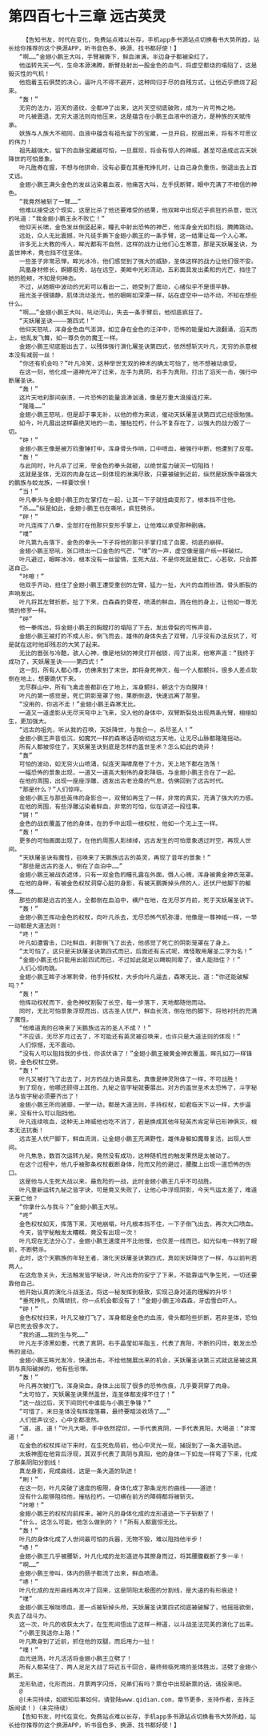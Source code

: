 # 第四百七十三章 远古英灵
        【告知书友，时代在变化，免费站点难以长存，手机app多书源站点切换看书大势所趋，站长给你推荐的这个换源APP，听书音色多、换源、找书都好使！】
       “啊……”金翅小鹏王大叫，手臂被撕下，鲜血淋漓，半边身子都被染红了。
       他运转先天一气，生命本源沸腾，断臂处射出一股金色的血气，将虚空都烧的塌陷了，这是毁灭性的气机！
       他抱着玉石俱焚的决心，逼叶凡不得不避开，这种同归于尽的自残方式，让他近乎燃烧了起来。
       “轰！”
       无穷的法力，滔天的道纹，全都冲了出来，这片天空彻底破败，成为一片可怖之地。
       叶凡被震退，无穷大道法则向他压来，这是蕴含在小鹏王血液中的道力，是种族的天赋传承。
       妖族与人族大不相同，血液中蕴含有祖先留下的宝藏，一旦开启，挖掘出来，将有不可思议的伟力！
       祖先越强大，留下的血脉宝藏越可怕，一旦展现，将会有惊人的神威，甚至可造成远古天妖降世的可怕景象。
       叶凡胜券在握，不想与他拼命，没有必要在其垂死挣扎时，让自己身负重伤，倒退出去上百丈远。
       金翅小鹏王满头金色的发丝沾染着血液，他痛苦大叫，左手抚断臂，眼中充满了不相信的神色。
       “我竟然被斩了一臂……”
       他难以接受这个现实，这是比杀了他还要难受的结果，他双眸中出现近乎疯狂的杀意，低沉的吼道：“我金翅小鹏王永不败亡！”
       他仰天长啸，金色发丝倒竖起来，瞳孔中射出恐怖的神芒，他浑身金光如烈焰，腾腾跳动。
       远处，众人无比震撼，叶凡徒手撕下金翅小鹏王的一条手臂，这一结果让每一个人心寒。
       许多无上大教的传人，眸光都有不自然，这样的战力让他们心生寒意，那是天妖屠圣诀，为盖世神术，竟也挡不住圣体。
       一些圣子非常忌惮，眸光冰冷，他们感觉到了强大的威胁，圣体这样的战力让他们很不安。
       风凰身材修长，婀娜挺秀，站在远空，美眸中光彩流动，五彩面具发出柔和的光芒，挡住了她的脸颊，不知是何神态。
       不过，从她眼中波动的光彩可以看出一二，她受到了震动，心绪似乎不是很平静。
       摇光圣子很镇静，肌体流动圣光，他的眼眸如深潭一样，站在虚空中一动不动，不知在想些什么。
       “啊……”金翅小鹏王大叫，吼动河山，失去一条手臂后，他彻底疯狂了。
       “天妖屠圣诀————第四式！”
       他仰天怒吼，浑身金色血气澎湃，如立身在金色的汪洋中，恐怖的能量如大浪翻涌，滔天而上，他乱发飞舞，如一尊负伤的魔王一样。
       金翅小鹏王彻底豁出去了，以残体强行演化屠圣诀第四式，依然想斩灭叶凡，无穷的杀意根本没有减弱一丝！
       “你还有机会吗？”叶凡冷笑，这种举世无双的神术的确太可怕了，他不想被动承受。
       在这一刻，他化成一道神光冲了过来，左手为真阴，右手为真阳，打出了滔天一击，强行中断屠圣诀。
       “轰！”
       这片天地刹那间崩溃，一片恐怖的能量浪涛汹涌，像是万重大浪接连打来。
       “隆隆……”
       金翅小鹏王怒吼，但是却于事无补，以他的修为来说，催动天妖屠圣诀第四式已经很勉强。
       如今，叶凡展出这样霸绝天地的一击，摧枯拉朽，什么不复存在了，以强大的战力毁了一切。
       “砰！”
       金翅小鹏王像是被万钧重锤打中，浑身骨头作响，口中喷血，被强行中断，他遭到了反噬。
       “轰！”
       与此同时，叶凡杀了过来，举金色的拳头就砸，以绝世蛮力破灭一切阻挡！
       这就是圣体，无双的肉身在这一刻体现的淋漓尽致，只要被破到近前，纵然是妖族中最强大的鹏族与蛟龙族，一样要饮恨！
       “当！”
       叶凡拳头与金翅小鹏王的左掌打在一起，让其一下子就扭曲变形了，根本挡不住他。
       “杀……”纵是如此，金翅小鹏王也在嘶吼，疯狂劈杀。
       “砰！”
       叶凡连挥了八拳，全部打在他那只变形手掌上，让他难以承受那种剧痛。
       “噗”
       叶凡第九击落下，金色的拳头一下子将他的那只手掌打成了血雾，彻底的崩碎。
       金翅小鹏王怒吼，张口喷出一口金色的气芒，“噗”的一声，虚空像是窗户纸一样破烂。
       叶凡避过，眼眸冰冷，根本没有一丝留情，生死大战，不是你死就是我亡，心若软，只会葬送自己。
       “咔嚓！”
       他双手齐动，扭住了金翅小鹏王遭受重创的左臂，猛力一扯，大片的血雨纷洒，骨头断裂的声响发出。
       叶凡将其左臂折断，扯了下来，白森森的骨茬，喷涌的鲜血，溅在他的身上，让他如一尊无情的修罗一样。
       “砰”
       他一拳挥出，将金翅小鹏王的胸膛打的塌陷了下去，发出骨裂的可怖声音。
       金翅小鹏王被打的不成人形，倒飞而去，雄伟的身体失去了双臂，几乎没有办法反抗了，可是就在这时他却残忍的大笑了起来。
       无比的嚣张与冷酷，骇人心神，像是地狱的神灵打开枷锁，闯了出来，他寒声道：“我终于成功了，天妖屠圣诀————第四式！”
       这一刻，所有人都心悸，仿佛来到了末世，即将身死神灭，每一个人都颤抖，很多人差点软倒在地上，想要跪伏下来。
       无尽群山中，所有飞禽走兽都趴在了地上，浑身颤抖，朝这个方向膜拜！
       叶凡的第一感觉是，死亡阴影笼罩了他，果断倒退，快速远离了那里。
       “没用的，你逃不走！”金翅小鹏王森寒无比。
       一道又一道虚影从无尽天穹中上飞来，没入他的身体中，双臂断裂处出现两条光臂，栩栩如生，更加强大。
       “远古的祖先，听从我的召唤，天妖降世，与我合一，杀尽圣人！”
       金翅小鹏王声音低沉，如魔咒一样的森寒话语响彻这方天地，让无尽山脉都隆隆摇动。
       所有人都被惊住了，天妖屠圣诀到底是怎样的盖世圣术？怎么如此的诡异！
       “轰”
       可怕的波动，如无穷火山喷涌，似连天海啸席卷了十方，天上地下都在浩荡！
       一幅恐怖的景象出现，一道又一道高大魁伟的身影降临，与金翅小鹏王合在了一起。
       在他的周围，出现一座座浮雕，透发出古老沧桑的气息，仿佛回到了远古时代。
       “那是什么？”人们惊呼。
       金翅小鹏王与那些英伟的身影合一，双臂如再生了一样，非常的真实，充满了强大的力感。
       在他的周围，有些浮雕沾染着鲜血，非常的可怕，似在讲述一段往事。
       “锵！”
       金色的战衣覆盖了他的身体，在的手中出现一根权杖，他如一个无上王一样。
       “轰！”
       更多的可怕画面出现了，在他的周围人影绰绰，远古发生的可怕景象透过时空，再现人世间。
       “天妖屠圣诀有魔性，召唤来了天鹏族远古的英灵，再现了昔年的景象！”
       “那些是远古的圣人，倒在了血泊中……”
       金翅小鹏王被战衣遮体，只有一双金色的瞳孔露在外面，慑人心魄，浑身被黄金神衣笼罩。
       在他的身畔，有被金色权杖洞穿心脏的身影，有被天鹏撕掉头颅的人，还伏尸他脚下的躯体……
       那些的都是远古的圣人，全都倒在血泊中，横尸在地，在无尽岁月前，死于天妖屠圣诀下。
       “轰！”
       金翅小鹏王挥动金色的权杖，向叶凡杀去，无尽恐怖气机弥漫，他像是一尊神祗一样，一举一动都是大道法则！
       “咚！”
       叶凡如遭雷击，口吐鲜血，刹那倒飞了出去，他感觉了死亡的阴影笼罩在了身上。
       “太可怕了，这只是天妖屠圣诀第四式而已，后面还有五式呢，难怪敢用屠圣二字为名！”
       “金翅小鹏王也只能用出前四式而已，不过如此就足以睥睨同辈了，谁人能挡住？！”
       人们心惊肉跳。
       金翅小鹏王眸子冰寒刺骨，他手持权杖，大步向叶凡逼去，森寒无比，道：“你还能破解吗？”
       “轰！”
       他挥动权杖而下，金色神杖割裂了长空，每一步落下，天地都随他而动。
       同时，无比可怕景象浮现而出，远古圣人伏尸，鲜血长流，倒在他的脚下，将他衬托的充满了魔性。
       “他难道真的召唤来了天鹏族远古的圣人不成？！”
       “不应该，无尽岁月过去了，不可能还有英灵被召唤来，也许只是大道法则的体现！”
       人们惊憾，无不震动。
       “没有人可以阻挡我的步伐，你该伏诛了！”金翅小鹏王被黄金神衣覆盖，眸孔如刀一样锋锐，金色权杖立劈。
       “轰！”
       叶凡又被打飞了出去了，对方的战力诡异莫名，真像是神灵附体了一样，不可战胜！
       到了现在，他哪还顾得上其他，九秘之皆字秘就要展出，对方的盖世圣术太恐怖了，斗字秘法与皆字秘必须要齐出了！
       金翅小鹏王所向披靡，一举一动，都是大道法则，手持权杖，如君临天下以一样，大步逼来，没有什么可以阻挡他。
       叶凡连续咳血，这种无上神威他也吃不消了，若是换成其他年轻英杰肯定早已形神俱灭，根本无法抗衡！
       远古圣人伏尸脚下，鲜血流淌，让金翅小鹏王充满野性，雄伟身躯如魔尊复活，出现人世间。
       叶凡焦急，数百次运转九秘，竟然没有成功，这种随机性的触发果然是太被动了。
       在这个过程中，他几乎被那条权杖截断身体，险而又险的避过，腰腹上出现一道恐怖的伤口。
       这是他与人生死大战以来，最危险的一战，此时金翅小鹏王几乎不可战胜。
       叶凡重新运转九秘之皆字诀，可是竟又失败了，让他心中浮现阴影，今天气运太差了，难道天要亡他？
       “你拿什么与我斗？”金翅小鹏王大吼。
       “咚”
       金色权杖如天，挥落下来，天地崩塌，叶凡根本挡不住，一下子倒飞出去，再次大口喷血。
       今天，皆字秘触发太糟糕，竟没有出现一次！
       叶凡现在无法分心了，金翅小鹏王速度并不比他慢，也仅差一线而已，如光似电一样到了眼前，不断劈杀。
       此时，这个天鹏族的年轻王者，演化天妖屠圣诀第四式，真如天妖降世了一样，与以前判若两人。
       在这危急关头，无法触发皆字秘诀，叶凡出奇的安宁了下来，不能靠运气争生死，一切还要靠他自己。
       他开始认真的演化斗战圣法，将这一秘发挥到极致，实现己身对道的理解的升华！
       “垂死挣扎，负隅顽抗，你一点机会都没有了！”金翅小鹏王冷森森，牙齿雪白吓人。
       “砰！”
       金色权杖扫来，叶凡又被打飞了，浑身都是金色的血液，骨头都险些折断，若非圣体，恐怕早已死去很多次了。
       “我的道……我的生与死……”
       叶凡左手漆黑如墨，代表了真阴，右手晶莹如羊脂玉，代表了真阳，不断的闪烁，散发出恐怖的波动。
       金翅小鹏王眸光发冷，快速出击，不给他施展出来的机会，天妖屠圣诀第三式就这是被这真阴与真阳破掉的，他有些忌惮。
       “轰！”
       叶凡再次被打飞，浑身染血，身体上出现了很多的恐怖伤痕，几乎要洞穿了肉身。
       “太可怕了，天妖屠圣诀果然盖世，连圣体都支撑不住了！”
       “这一战过后，天下间同代中谁能与小鹏王争锋？”
       “可惜了，末日圣体没有辉煌落幕，最终要暗淡收场了……”
       人们低声议论，心中全都凛然。
       “道，道，道！”叶凡大喝，手中依然捏印，一手代表真阴，一手代表真阳，大喝道：“非常道！”
       在金色的权杖挥动下来时，在生死危局前，他心中灵光一现，捕捉到了一条大道轨迹。
       太极神图在他背后浮现，其双手代表了真阴与真阳，他的身体一下如龙一样弯了下来，化成了那条阴阳分割线！
       真龙身影，宛成曲线，这是一条大道的轨迹！
       “刷！”
       在这一刻，叶凡突破了速度的极限，身体化成了那条龙形的曲线————道迹！
       没有什么能够阻挡他，摧枯拉朽，一切横在前方的障碍都将被斩灭。
       “咔嚓！”
       金翅小鹏王的权杖向前挥来，被叶凡的身体化成的龙形道迹一下子斩断了！
       “什么，这怎么可能，他怎么做到的？！”所有人都震惊无比。
       “轰！”
       叶凡的身体化成了人世间最可怕的兵器，无物不毁，难以阻挡他半步！
       “哧！”
       金翅小鹏王几乎被腰斩，叶凡化成的龙形道迹与其擦身而过，将其腰腹截断了多一半！
       “啊……”
       金翅小鹏王惨叫，体内的肠子都流了出来，鲜血喷涌。
       “哧！”
       叶凡化成的龙形曲线再次冲了回来，这是阴阳太极图的分割线，是大道的有形痕迹！
       “噗”
       金翅小鹏王喉咙喷血，差一点被斩掉头颅，天妖屠圣诀第四式彻底被破解了，他摇摇欲倒，失去了战斗力。
       这一次，叶凡的收获太大了，在生死间悟出了这样一种道，以斗战圣法完美的演化了出来。
       “小鹏王我送你上路！”
       叶凡欺身到了近前，抓住他的双腿，而后用力一扯！
       “噗！”
       血光迸溅，叶凡活活将金翅小鹏王立劈了！
       所有人都呆住了，两人足足大战了将近五千回合，最终频临死境的圣体胜出，活劈了金翅小鹏王。
       龙形轨迹，化形而出，月票两字闪烁，兄弟们有吗？票仓中出现新票的话，请投来吧。
       @
       @(未完待续，如欲知后事如何，请登陆www.qidian.com，章节更多，支持作者，支持正版阅读！)（未完待续）
       【告知书友，时代在变化，免费站点难以长存，手机app多书源站点切换看书大势所趋，站长给你推荐的这个换源APP，听书音色多、换源、找书都好使！】